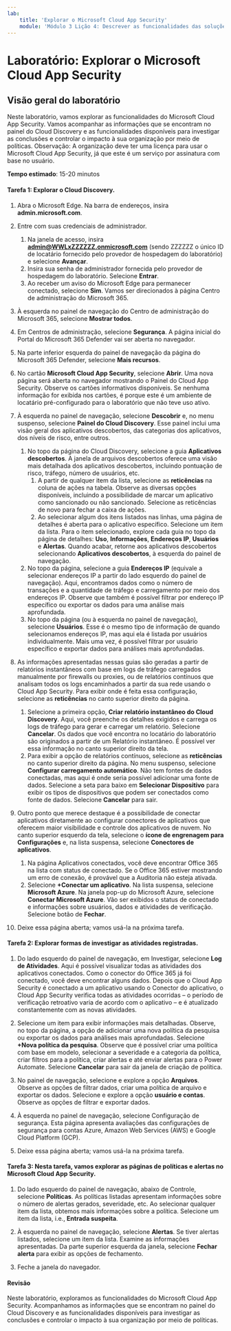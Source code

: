 ```yaml
---
lab:
    title: 'Explorar o Microsoft Cloud App Security'
    module: 'Módulo 3 Lição 4: Descrever as funcionalidades das soluções de segurança da Microsoft: Descrever a proteção contra ameaças com o Microsoft 365 Defender'
---
```



# Laboratório: Explorar o Microsoft Cloud App Security

## Visão geral do laboratório
Neste laboratório, vamos explorar as funcionalidades do Microsoft Cloud App Security.  Vamos acompanhar as informações que se encontram no painel do Cloud Discovery e as funcionalidades disponíveis para investigar as conclusões e controlar o impacto à sua organização por meio de políticas.  Observação:  A organização deve ter uma licença para usar o Microsoft Cloud App Security, já que este é um serviço por assinatura com base no usuário. 

**Tempo estimado**: 15-20 minutos

#### Tarefa 1: Explorar o Cloud Discovery.

1.	Abra o Microsoft Edge. Na barra de endereços, insira **admin.microsoft.com**.

1. Entre com suas credenciais de administrador.
    1. Na janela de acesso, insira **admin@WWLxZZZZZZ.onmicrosoft.com** (sendo ZZZZZZ o único ID de locatário fornecido pelo provedor de hospedagem do laboratório) e selecione **Avançar**.
    1. Insira sua senha de administrador fornecida pelo provedor de hospedagem do laboratório. Selecione **Entrar**.
    1. Ao receber um aviso do Microsoft Edge para permanecer conectado, selecione **Sim**. Vamos ser direcionados à página Centro de administração do Microsoft 365.

1. À esquerda no painel de navegação do Centro de administração do Microsoft 365, selecione **Mostrar todos**.

1. Em Centros de administração, selecione **Segurança**.  A página inicial do Portal do Microsoft 365 Defender vai ser aberta no navegador.  

1. Na parte inferior esquerda do painel de navegação da página do Microsoft 365 Defender, selecione **Mais recursos**.

1. No cartão **Microsoft Cloud App Security**, selecione **Abrir**.  Uma nova página será aberta no navegador mostrando o Painel do Cloud App Security.  Observe os cartões informativos disponíveis.  Se nenhuma informação for exibida nos cartões, é porque este é um ambiente de locatário pré-configurado para o laboratório que não teve uso ativo.  

1. À esquerda no painel de navegação, selecione **Descobrir** e, no menu suspenso, selecione **Painel do Cloud Discovery**.  Esse painel inclui uma visão geral dos aplicativos descobertos, das categorias dos aplicativos, dos níveis de risco, entre outros.  
    1. No topo da página do Cloud Discovery, selecione a guia **Aplicativos descobertos**.  A janela de arquivos descobertos oferece uma visão mais detalhada dos aplicativos descobertos, incluindo pontuação de risco, tráfego, número de usuários, etc.
        1. A partir de qualquer item da lista, selecione as **reticências** na coluna de ações na tabela.  Observe as diversas opções disponíveis, incluindo a possibilidade de marcar um aplicativo como sancionado ou não sancionado.  Selecione as reticências de novo para fechar a caixa de ações.
        1. Ao selecionar algum dos itens listados nas linhas, uma página de detalhes é aberta para o aplicativo específico.  Selecione um item da lista.  Para o item selecionado, explore cada guia no topo da página de detalhes:  **Uso**, **Informações**, **Endereços IP**, **Usuários** e **Alertas**. Quando acabar, retorne aos aplicativos descobertos selecionando **Aplicativos descobertos**, à esquerda do painel de navegação.
    1. No topo da página, selecione a guia **Endereços IP** (equivale a selecionar endereços IP a partir do lado esquerdo do painel de navegação).  Aqui, encontramos dados como o número de transações e a quantidade de tráfego e carregamento por meio dos endereços IP.  Observe que também é possível filtrar por endereço IP específico ou exportar os dados para uma análise mais aprofundada.
    1. No topo da página (ou à esquerda no painel de navegação), selecione **Usuários**.  Esse é o mesmo tipo de informação de quando selecionamos endereços IP, mas aqui ela é listada por usuários individualmente.  Mais uma vez, é possível filtrar por usuário específico e exportar dados para análises mais aprofundadas.

1. As informações apresentadas nessas guias são geradas a partir de relatórios instantâneos com base em logs de tráfego carregados manualmente por firewalls ou proxies, ou de relatórios contínuos que analisam todos os logs encaminhados a partir da sua rede usando o Cloud App Security.  Para exibir onde é feita essa configuração, selecione as **reticências** no canto superior direito da página.
    1. Selecione a primeira opção, **Criar relatório instantâneo do Cloud Discovery**. Aqui, você preenche os detalhes exigidos e carrega os logs de tráfego para gerar e carregar um relatório.  Selecione **Cancelar**.  Os dados que você encontra no locatário do laboratório são originados a partir de um Relatório instantâneo. É possível ver essa informação no canto superior direito da tela.
    1. Para exibir a opção de relatórios contínuos, selecione as **reticências** no canto superior direito da página. No menu suspenso, selecione **Configurar carregamento automático**.  Não tem fontes de dados conectadas, mas aqui é onde seria possível adicionar uma fonte de dados. Selecione a seta para baixo em **Selecionar Dispositivo** para exibir os tipos de dispositivos que podem ser conectados como fonte de dados.  Selecione **Cancelar** para sair.

1. Outro ponto que merece destaque é a possibilidade de conectar aplicativos diretamente ao configurar conectores de aplicativos que oferecem maior visibilidade e controle dos aplicativos de nuvem. No canto superior esquerdo da tela, selecione o **ícone de engrenagem para Configurações** e, na lista suspensa, selecione **Conectores de aplicativos**.  
    1. Na página Aplicativos conectados, você deve encontrar Office 365 na lista com status de conectado.  Se o Office 365 estiver mostrando um erro de conexão, é provável que a Auditoria não esteja ativada.
    1. Selecione **+Conectar um aplicativo**. Na lista suspensa, selecione **Microsoft Azure**.  Na janela pop-up do Microsoft Azure, selecione **Conectar Microsoft Azure**.  Vão ser exibidos o status de conectado e informações sobre usuários, dados e atividades de verificação.  Selecione botão de **Fechar**.

1. Deixe essa página aberta; vamos usá-la na próxima tarefa.

#### Tarefa 2: Explorar formas de investigar as atividades registradas.

1. Do lado esquerdo do painel de navegação, em Investigar, selecione **Log de Atividades**.  Aqui é possível visualizar todas as atividades dos aplicativos conectados.   Como o conector do Office 365 já foi conectado, você deve encontrar alguns dados. Depois que o Cloud App Security é conectado a um aplicativo usando o Conector do aplicativo, o Cloud App Security verifica todas as atividades ocorridas – o período de verificação retroativo varia de acordo com o aplicativo – e é atualizado constantemente com as novas atividades.  

1. Selecione um item para exibir informações mais detalhadas. Observe, no topo da página, a opção de adicionar uma nova política da pesquisa ou exportar os dados para análises mais aprofundadas.  Selecione **+Nova política da pesquisa**.  Observe que é possível criar uma política com base em modelo, selecionar a severidade e a categoria da política, criar filtros para a política, criar alertas e até enviar alertas para o Power Automate.  Selecione **Cancelar** para sair da janela de criação de política.

1. No painel de navegação, selecione e explore a opção **Arquivos**. Observe as opções de filtrar dados, criar uma política de arquivo e exportar os dados.  Selecione e explore a opção **usuário e contas**.  Observe as opções de filtrar e exportar dados.

1. À esquerda no painel de navegação, selecione Configuração de segurança. Esta página apresenta avaliações das configurações de segurança para contas Azure, Amazon Web Services (AWS) e Google Cloud Platform (GCP).

1. Deixe essa página aberta; vamos usá-la na próxima tarefa.


#### Tarefa 3: Nesta tarefa, vamos explorar as páginas de políticas e alertas no Microsoft Cloud App Security.

1. Do lado esquerdo do painel de navegação, abaixo de Controle, selecione **Políticas**.  As políticas listadas apresentam informações sobre o número de alertas gerados, severidade, etc. Ao selecionar qualquer item da lista, obtemos mais informações sobre a política. Selecione um item da lista, i.e., **Entrada suspeita**.  

1. À esquerda no painel de navegação, selecione **Alertas**.  Se tiver alertas listados, selecione um item da lista. Examine as informações apresentadas.  Da parte superior esquerda da janela, selecione **Fechar alerta** para exibir as opções de fechamento.  

1. Feche a janela do navegador.

#### Revisão
Neste laboratório, exploramos as funcionalidades do Microsoft Cloud App Security.  Acompanhamos as informações que se encontram no painel do Cloud Discovery e as funcionalidades disponíveis para investigar as conclusões e controlar o impacto à sua organização por meio de políticas.
